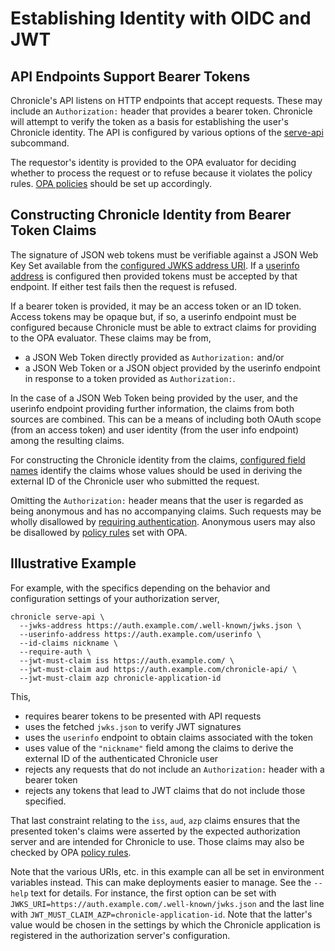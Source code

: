 # Establishing Identity with OIDC and JWT

## API Endpoints Support Bearer Tokens

Chronicle's API listens on HTTP endpoints that accept requests. These may
include an `Authorization:` header that provides a bearer token. Chronicle
will attempt to verify the token as a basis for establishing the user's
Chronicle identity. The API is configured by various options of the
[serve-api](./cli.md#serve-api) subcommand.

The requestor's identity is provided to the OPA evaluator for deciding whether
to process the request or to refuse because it violates the policy rules.
[OPA policies](./opa.md) should be set up accordingly.

## Constructing Chronicle Identity from Bearer Token Claims

The signature of JSON web tokens must be verifiable against a JSON Web Key
Set available from the
[configured JWKS address URI](./cli.md#jwks-address-uri). If a
[userinfo address](./cli.md#userinfo-address) is configured then provided
tokens must be accepted by that endpoint. If either test fails then the
request is refused.

If a bearer token is provided, it may be an access token or an ID token.
Access tokens may be opaque but, if so, a userinfo endpoint must be configured
because Chronicle must be able to extract claims for providing to the OPA
evaluator. These claims may be from,

- a JSON Web Token directly provided as `Authorization:` and/or
- a JSON Web Token or a JSON object provided by the userinfo endpoint in
  response to a token provided as `Authorization:`.

In the case of a JSON Web Token being provided by the user, and the userinfo
endpoint providing further information, the claims from both sources are
combined. This can be a means of including both OAuth scope (from an access
token) and user identity (from the user info endpoint) among the resulting
claims.

For constructing the Chronicle identity from the claims,
[configured field names](./cli.md#id-claims-jwt-field-names) identify the
claims whose values should be used in deriving the external ID of the
Chronicle user who submitted the request.

Omitting the `Authorization:` header means that the user is regarded as
being anonymous and has no accompanying claims. Such requests may be
wholly disallowed by [requiring authentication](./cli.md#require-auth).
Anonymous users may also be disallowed by
[policy rules](./opa.md#authorization-rules-in-opa) set with OPA.

## Illustrative Example

For example, with the specifics depending on the behavior and configuration
settings of your authorization server,

```shell
chronicle serve-api \
  --jwks-address https://auth.example.com/.well-known/jwks.json \
  --userinfo-address https://auth.example.com/userinfo \
  --id-claims nickname \
  --require-auth \
  --jwt-must-claim iss https://auth.example.com/ \
  --jwt-must-claim aud https://auth.example.com/chronicle-api/ \
  --jwt-must-claim azp chronicle-application-id
```

This,

- requires bearer tokens to be presented with API requests
- uses the fetched `jwks.json` to verify JWT signatures
- uses the `userinfo` endpoint to obtain claims associated with the token
- uses value of the `"nickname"` field among the claims to derive the external
  ID of the authenticated Chronicle user
- rejects any requests that do not include an `Authorization:` header with a
  bearer token
- rejects any tokens that lead to JWT claims that do not include those
  specified.

That last constraint relating to the `iss`, `aud`, `azp` claims ensures that
the presented token's claims were asserted by the expected authorization
server and are intended for Chronicle to use. Those claims may also be checked
by OPA [policy rules](./opa.md#authorization-rules-in-opa).

Note that the various URIs, etc. in this example can all be set in environment
variables instead. This can make deployments easier to manage. See the
`--help` text for details. For instance, the first option can be set with
`JWKS_URI=https://auth.example.com/.well-known/jwks.json` and the last line
with `JWT_MUST_CLAIM_AZP=chronicle-application-id`. Note that the latter's
value would be chosen in the settings by which the Chronicle application is
registered in the authorization server's configuration.
